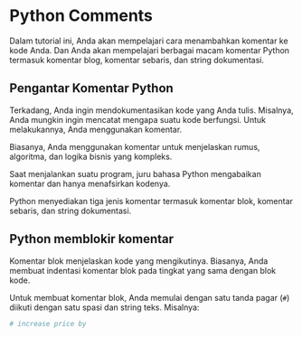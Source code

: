 # Python Comments

Dalam tutorial ini, Anda akan mempelajari cara menambahkan komentar ke kode Anda. Dan Anda akan mempelajari berbagai macam komentar Python termasuk komentar blog, komentar sebaris, dan string dokumentasi.

## Pengantar Komentar Python
Terkadang, Anda ingin mendokumentasikan kode yang Anda tulis. Misalnya, Anda mungkin ingin mencatat mengapa suatu kode berfungsi. Untuk melakukannya, Anda menggunakan komentar.

Biasanya, Anda menggunakan komentar untuk menjelaskan rumus, algoritma, dan logika bisnis yang kompleks.

Saat menjalankan suatu program, juru bahasa Python mengabaikan komentar dan hanya menafsirkan kodenya.

Python menyediakan tiga jenis komentar termasuk komentar blok, komentar sebaris, dan string dokumentasi.

## Python memblokir komentar
Komentar blok menjelaskan kode yang mengikutinya. Biasanya, Anda membuat indentasi komentar blok pada tingkat yang sama dengan blok kode.

Untuk membuat komentar blok, Anda memulai dengan satu tanda pagar (`#`) diikuti dengan satu spasi dan string teks. Misalnya:
```python
# increase price by
```